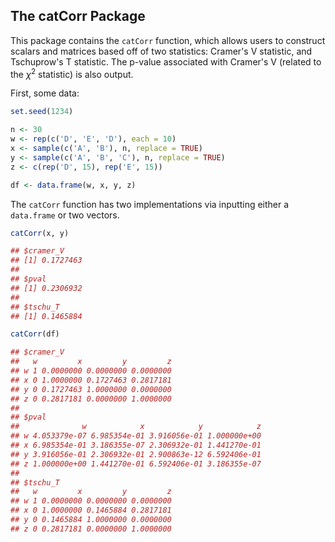 The catCorr Package
-------------------

This package contains the `catCorr` function, which allows users to
construct scalars and matrices based off of two statistics: Cramer's V
statistic, and Tschuprow's T statistic. The p-value associated with
Cramer's V (related to the *χ*<sup>2</sup> statistic) is also output.

First, some data:
```r
set.seed(1234)

n <- 30
w <- rep(c('D', 'E', 'D'), each = 10)
x <- sample(c('A', 'B'), n, replace = TRUE)
y <- sample(c('A', 'B', 'C'), n, replace = TRUE)
z <- c(rep('D', 15), rep('E', 15))

df <- data.frame(w, x, y, z)
```
The `catCorr` function has two implementations via inputting either a
`data.frame` or two vectors.
```r
catCorr(x, y)

## $cramer_V
## [1] 0.1727463
##
## $pval
## [1] 0.2306932
##
## $tschu_T
## [1] 0.1465884

catCorr(df)

## $cramer_V
##   w         x         y         z
## w 1 0.0000000 0.0000000 0.0000000
## x 0 1.0000000 0.1727463 0.2817181
## y 0 0.1727463 1.0000000 0.0000000
## z 0 0.2817181 0.0000000 1.0000000
##
## $pval
##              w            x            y            z
## w 4.053379e-07 6.985354e-01 3.916056e-01 1.000000e+00
## x 6.985354e-01 3.186355e-07 2.306932e-01 1.441270e-01
## y 3.916056e-01 2.306932e-01 2.900863e-12 6.592406e-01
## z 1.000000e+00 1.441270e-01 6.592406e-01 3.186355e-07
##
## $tschu_T
##   w         x         y         z
## w 1 0.0000000 0.0000000 0.0000000
## x 0 1.0000000 0.1465884 0.2817181
## y 0 0.1465884 1.0000000 0.0000000
## z 0 0.2817181 0.0000000 1.0000000
```
